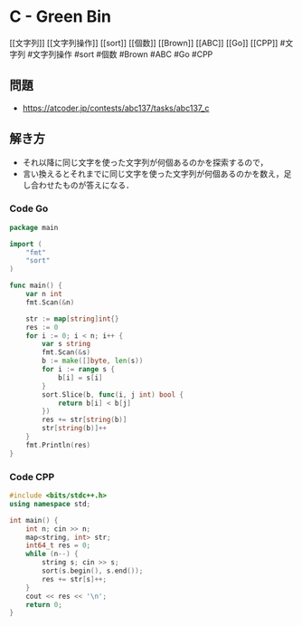 # C - Green Bin
[[文字列]] [[文字列操作]] [[sort]] [[個数]] [[Brown]] [[ABC]] [[Go]] [[CPP]]
#文字列 #文字列操作 #sort #個数 #Brown #ABC #Go #CPP 

## 問題
- https://atcoder.jp/contests/abc137/tasks/abc137_c

## 解き方
- それ以降に同じ文字を使った文字列が何個あるのかを探索するので，
- 言い換えるとそれまでに同じ文字を使った文字列が何個あるのかを数え，足し合わせたものが答えになる．

### Code Go
```go
package main

import (
	"fmt"
	"sort"
)

func main() {
	var n int
	fmt.Scan(&n)

	str := map[string]int{}
	res := 0
	for i := 0; i < n; i++ {
		var s string
		fmt.Scan(&s)
		b := make([]byte, len(s))
		for i := range s {
			b[i] = s[i]
		}
		sort.Slice(b, func(i, j int) bool {
			return b[i] < b[j]
		})
		res += str[string(b)]
		str[string(b)]++
	}
	fmt.Println(res)
}
```

### Code CPP
```c++
#include <bits/stdc++.h>
using namespace std;

int main() {
	int n; cin >> n;
	map<string, int> str;
	int64_t res = 0;
	while (n--) {
		string s; cin >> s;
		sort(s.begin(), s.end());
		res += str[s]++;
	}
	cout << res << '\n';
	return 0;
}
```